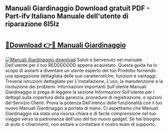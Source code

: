 ## Manuali Giardinaggio Download gratuit PDF - Part-ifv Italiano Manuale dell'utente di riparazione 6l5lz

# <h2><a href="http://dfbx06h.blite.top/?on=Manuali+Giardinaggio">🔗Download 👉🔴 Manuali Giardinaggio</a></h2>

[![Manuali Giardinaggio download](https://i.imgur.com/lujVjoI.png)](http://dfbx06h.blite.top/?on=Manuali+Giardinaggio)
Saluti e benvenuto nel manuale Dell'utente per il tuo REDDDDDDD appena acquistato. Questa guida ha lo scopo di aiutarti a diventare un utente esperto del tuo Prodotto fornendo una spiegazione dettagliata delle sue caratteristiche, funzioni e vantaggi. Troverai istruzioni dettagliate per L'installazione, L'uso, la manutenzione e la risoluzione dei problemi. Informazioni importanti Sull'utente Manuali Giardinaggio si prega di leggere la sezione Informazioni Sull'utente per i dettagli sulla copertura della garanzia, procedure di registrazione, e opzioni del Servizio Clienti. Prova la potenza Dell'elenco delle funzionalità con il tuo nuovo Manuali Giardinaggio a portata di mano. Ci aspettiamo che Manuali Giardinaggio sia stata una risorsa chiara e di facile comprensione nel tuo viaggio verso la padronanza dell'uso del tuo nuovo gadget. Se hai bisogno di aiuto o chiarimenti, non esitare a contattare il nostro team di supporto.
